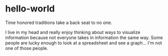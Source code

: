 # hello-world
Time honored traditions take a back seat to no one.

I live in my head and really enjoy thinking about ways to visualize information because not everyone takes in information the same way. Some people are lucky enough to look at a spreadsheet and see a graph... I'm not one of those people.
